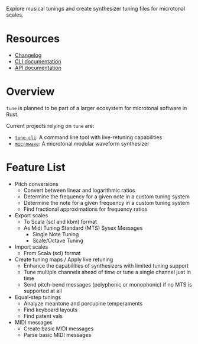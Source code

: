 Explore musical tunings and create synthesizer tuning files for microtonal scales.

# Resources

- [Changelog](https://github.com/Woyten/tune/releases)
- [CLI documentation](https://crates.io/crates/tune-cli)
- [API documentation](https://docs.rs/tune/)

# Overview

`tune` is planned to be part of a larger ecosystem for microtonal software in Rust.

Current projects relying on `tune` are:

- [`tune-cli`](https://crates.io/crates/tune-cli): A command line tool with live-retuning capabilities
- [`microwave`](https://crates.io/crates/microwave): A microtonal modular waveform synthesizer

# Feature List

- Pitch conversions
  - Convert between linear and logarithmic ratios
  - Determine the frequency for a given note in a custom tuning system
  - Determine the note for a given frequency in a custom tuning system
  - Find fractional approximations for frequency ratios
- Export scales
  - To Scala (scl and kbm) format
  - As Midi Tuning Standard (MTS) Sysex Messages
    - Single Note Tuning
    - Scale/Octave Tuning
- Import scales
  - From Scala (scl) format
- Create tuning maps / Apply live retuning
  - Enhance the capabilities of synthesizers with limited tuning support
  - Tune multiple channels ahead of time or tune a single channel just in time
  - Send pitch-bend messages (polyphonic or monophonic) if no MTS is supported at all
- Equal-step tunings
  - Analyze meantone and porcupine temperaments
  - Find keyboard layouts
  - Find patent vals
- MIDI messages
  - Create basic MIDI messages
  - Parse basic MIDI messages
